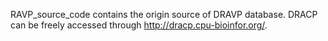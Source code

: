 RAVP_source_code contains the origin source of DRAVP database. DRACP can be freely accessed through http://dracp.cpu-bioinfor.org/.
